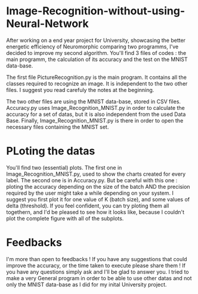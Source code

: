# Image-Recognition-without-using-Neural-Network
After working on a end year project for University, showcasing the better energetic efficiency of Neuromorphic comparing two programms, I've decided to improve my second algorithm. You'll find 3 files of codes : the main programm, the calculation of its accuracy and the test on the MNIST data-base.


The first file PictureRecognition.py is the main program. It contains all the classes required to recognize an image. It is independent to the two other files. I suggest you read carefuly the notes at the beginning.

The two other files are using the MNIST data-base, stored in CSV files. Accuracy.py uses Image_Recognition_MNIST.py in order to calculate the accuracy for a set of datas, but it is also independent from the used Data Base. Finally, Image_Recognition_MNIST.py is there in order to open the necessary files containing the MNIST set. 

# PLoting the datas 
You'll find two (essential) plots. The first one in Image_Recognition_MNIST.py, used to show the charts created for every label. The second one is in Accuracy.py. But be careful with this one : ploting the accuracy depending on the size of the batch AND the precision required by the user might take a while depending on your system. I suggest you first plot it for one value of K (batch size), and some values of delta (threshold). If you feel confident, you can try ploting them all togethern, and I'd be pleased to see how it looks like, because I couldn't plot the complete figure with all of the subplots.

# Feedbacks
I'm more than open to feedbacks ! If you have any suggestions that could improve the accuracy, or the time taken to execute please share them ! If you have any questions simply ask and I'll be glad to answer you. I tried to make a very General program in order to be able to use other datas and not only the MNIST data-base as I did for my inital University project.
